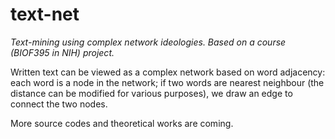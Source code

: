 # text-net
*Text-mining using complex network ideologies. Based on a course (BIOF395 in NIH) project.* 

Written text can be viewed as a complex network based on word adjacency: each word is a node in the network; if two words are nearest neighbour (the distance can be modified for various purposes), we draw an edge to connect the two nodes.

More source codes and theoretical works are coming.
